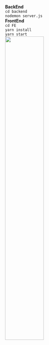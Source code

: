<div id="header">
  <strong>BackEnd</strong><br>
  <code>cd backend</code><br>
  <code>nodemon server.js</code><br>
  <strong>FrontEnd</strong><br>
   <code>cd FE</code><br>
  <code>yarn install</code><br>
  <code>yarn start</code><br>
</div>
<div id="footerr">
  <img src="https://res.cloudinary.com/thientam2829/image/upload/v1709083061/hl7eyjomgkfcz9muyoly.png" width="50%" margin-right: 10px />
</div>
